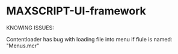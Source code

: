 # MAXSCRIPT-UI-framework

KNOWING ISSUES:

Contentloader has bug with loading file into menu if fiule is named: "Menus.mcr"